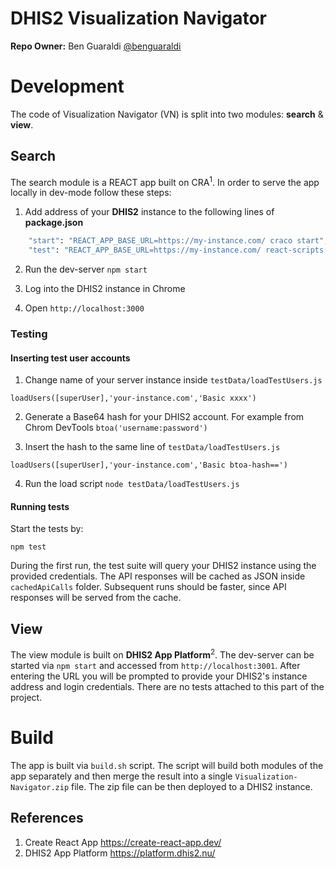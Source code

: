 # DHIS2 Visualization Navigator

**Repo Owner:** Ben Guaraldi [@benguaraldi](https://github.com/benguaraldi)

# Development
The code of Visualization Navigator (VN) is split into two modules: **search** & **view**.

## Search
The search module is a REACT app built on CRA<sup>1</sup>. In order to serve the app locally in dev-mode follow these steps:

1. Add address of your **DHIS2** instance to the following lines of **package.json**
```bash
    "start": "REACT_APP_BASE_URL=https://my-instance.com/ craco start",
    "test": "REACT_APP_BASE_URL=https://my-instance.com/ react-scripts test",
```

2. Run the dev-server `npm start`

3. Log into the DHIS2 instance in Chrome
4. Open `http://localhost:3000`

### Testing
#### Inserting test user accounts
1. Change name of your server instance inside `testData/loadTestUsers.js`

```angular2html
loadUsers([superUser],'your-instance.com','Basic xxxx')
```

2. Generate a Base64 hash for your DHIS2 account. For example from Chrom DevTools `btoa('username:password')`

3. Insert the hash to the same line of `testData/loadTestUsers.js`

```angular2html
loadUsers([superUser],'your-instance.com','Basic btoa-hash==')
```

4. Run the load script `node testData/loadTestUsers.js`

#### Running tests
Start the tests by:
```angular2html
npm test
```
During the first run, the test suite will query your DHIS2 instance using the provided credentials. The API responses will be cached as JSON inside `cachedApiCalls` folder. Subsequent runs should be faster, since API responses will be served from the cache.


## View
The view module is built on **DHIS2 App Platform**<sup>2</sup>. The dev-server can be started via `npm start` and accessed from `http://localhost:3001`. After entering the URL you will be prompted to provide your DHIS2's instance address and login credentials. There are no tests attached to this part of the project.

# Build
The app is built via `build.sh` script. The script will build both modules of the app separately and then merge the result into a single `Visualization-Navigator.zip` file. The zip file can be then deployed to a DHIS2 instance.

## References
1. Create React App https://create-react-app.dev/
2. DHIS2 App Platform https://platform.dhis2.nu/